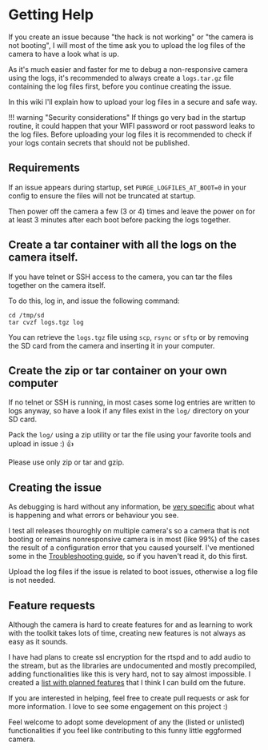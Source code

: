 # Getting Help

If you create an issue because "the hack is not working" or "the camera is not booting", I will most of the time ask you to upload the log files of the camera to have a look what is up.

As it's much easier and faster for me to debug a non-responsive camera using the logs, it's recommended to always create a `logs.tar.gz` file containing the log files first, before you continue creating the issue.

In this wiki I'll explain how to upload your log files in a secure and safe way.


!!! warning "Security considerations"
    If things go very bad in the startup routine, it could happen that your WIFI password or root password leaks to the log files.
    Before uploading your log files it is recommended to check if your logs contain secrets that should not be published.


## Requirements

If an issue appears during startup, set `PURGE_LOGFILES_AT_BOOT=0` in your config to ensure the files will not be truncated at startup.

Then power off the camera a few (3 or 4) times and leave the power on for at least 3 minutes after each boot before packing the logs together.


## Create a tar container with all the logs on the camera itself.

If you have telnet or SSH access to the camera, you can tar the files together on the camera itself.

To do this, log in, and issue the following command:
```
cd /tmp/sd
tar cvzf logs.tgz log
```

You can retrieve the `logs.tgz` file using `scp`, `rsync` or `sftp` or by removing the SD card from the camera and inserting it in your computer.

## Create the zip or tar container on your own computer

If no telnet or SSH is running, in most cases some log entries are written to logs anyway, so have a look if any files exist in the `log/` directory on your SD card.

Pack the `log/` using a zip utility or tar the file using your favorite tools and upload in issue :) 👍

Please use only zip or tar and gzip.

## Creating the issue

As debugging is hard without any information, be [very specific](https://www.chiark.greenend.org.uk/~sgtatham/bugs.html) about what is happening and what errors or behaviour you see.

I test all releases thouroghly on multiple camera's so a camera that is not booting or remains nonresponsive camera is in most (like 99%) of the cases the result of a configuration error that you caused yourself.
I've mentioned some in the [Troubleshooting guide](/Troubleshooting), so if you haven't read it, do this first.

Upload the log files if the issue is related to boot issues, otherwise a log file is not needed.


## Feature requests

Although the camera is hard to create features for and as learning to work with the toolkit takes lots of time, creating new features is not always as easy as it sounds.

I have had plans to create ssl encryption for the rtspd and to add audio to the stream,
but as the libraries are undocumented and mostly precompiled, adding functionalities like this is very hard, not to say almost impossible.
I created a [list with planned features](/Planned-Features) that I think I can build om the future.


If you are interested in helping, feel free to create pull requests or ask for more information. I love to see some engagement on this project :)

Feel welcome to adopt some development of any the (listed or unlisted) functionalities if you feel like contributing to this funny little eggformed camera.

